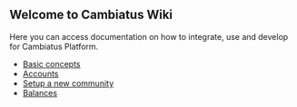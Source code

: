 ## Welcome to Cambiatus Wiki

Here you can access documentation on how to integrate, use and develop for Cambiatus Platform.

- [Basic concepts](concepts/blockchain.md)
- [Accounts](accounts.md)
- [Setup a new community](setup.md)
- [Balances](balance.md)
